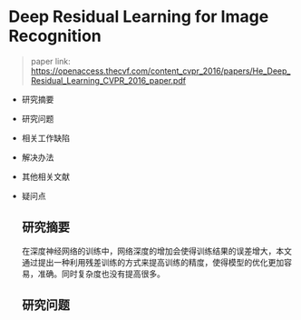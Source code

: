 # Deep Residual Learning for Image Recognition

> paper link: https://openaccess.thecvf.com/content_cvpr_2016/papers/He_Deep_Residual_Learning_CVPR_2016_paper.pdf

- 研究摘要

- 研究问题

- 相关工作缺陷

- 解决办法

- 其他相关文献

- 疑问点

  ## 研究摘要

  在深度神经网络的训练中，网络深度的增加会使得训练结果的误差增大，本文通过提出一种利用残差训练的方式来提高训练的精度，使得模型的优化更加容易，准确。同时复杂度也没有提高很多。

  

  ## 研究问题

  

  
